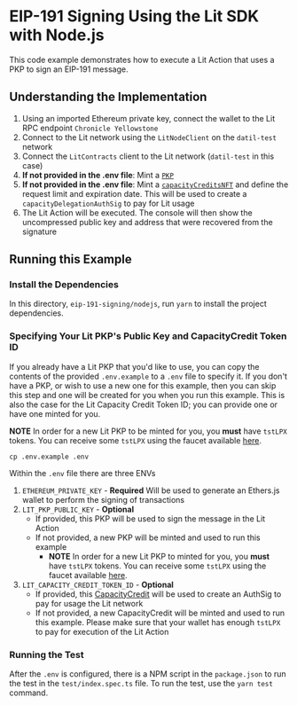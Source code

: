 # EIP-191 Signing Using the Lit SDK with Node.js

This code example demonstrates how to execute a Lit Action that uses a PKP to sign an EIP-191 message.

## Understanding the Implementation

1. Using an imported Ethereum private key, connect the wallet to the Lit RPC endpoint `Chronicle Yellowstone`
2. Connect to the Lit network using the `LitNodeClient` on the `datil-test` network
3. Connect the `LitContracts` client to the Lit network (`datil-test` in this case)
4. **If not provided in the .env file**: Mint a [`PKP`](https://developer.litprotocol.com/user-wallets/pkps/overview)
5. **If not provided in the .env file**: Mint a [`capacityCreditsNFT`](https://developer.litprotocol.com/sdk/capacity-credits) and define the request limit and expiration date. This will be used to create a `capacityDelegationAuthSig` to pay for Lit usage
6. The Lit Action will be executed. The console will then show the uncompressed public key and address that were recovered from the signature

## Running this Example

### Install the Dependencies

In this directory, `eip-191-signing/nodejs`, run `yarn` to install the project dependencies.

### Specifying Your Lit PKP's Public Key and CapacityCredit Token ID

If you already have a Lit PKP that you'd like to use, you can copy the contents of the provided `.env.example` to a `.env` file to specify it. If you don't have a PKP, or wish to use a new one for this example, then you can skip this step and one will be created for you when you run this example. This is also the case for the Lit Capacity Credit Token ID; you can provide one or have one minted for you.

**NOTE** In order for a new Lit PKP to be minted for you, you **must** have `tstLPX` tokens. You can receive some `tstLPX` using the faucet available [here](https://chronicle-yellowstone-faucet.getlit.dev/).

```
cp .env.example .env
```

Within the `.env` file there are three ENVs

1. `ETHEREUM_PRIVATE_KEY` - **Required** Will be used to generate an Ethers.js wallet to perform the signing of transactions
2. `LIT_PKP_PUBLIC_KEY` - **Optional**
   - If provided, this PKP will be used to sign the message in the Lit Action
   - If not provided, a new PKP will be minted and used to run this example
     - **NOTE** In order for a new Lit PKP to minted for you, you **must** have `tstLPX` tokens. You can receive some `tstLPX` using the faucet available [here](https://chronicle-yellowstone-faucet.getlit.dev/).
3. `LIT_CAPACITY_CREDIT_TOKEN_ID` - **Optional**
   - If provided, this [CapacityCredit](https://developer.litprotocol.com/paying-for-lit/capacity-credits) will be used to create an AuthSig to pay for usage the Lit network
   - If not provided, a new CapacityCredit will be minted and used to run this example. Please make sure that your wallet has enough `tstLPX` to pay for execution of the Lit Action

### Running the Test

After the `.env` is configured, there is a NPM script in the `package.json` to run the test in the `test/index.spec.ts` file. To run the test, use the `yarn test` command.